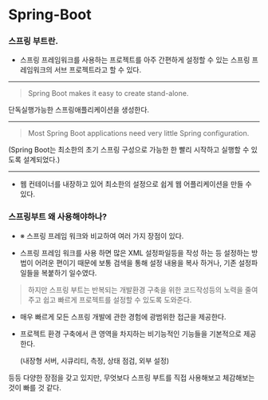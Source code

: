 # Spring-Boot

### 스프링 부트란.
- 스프링 프레임워크를 사용하는 프로젝트를 아주 간편하게 설정할 수 있는 스프링 프레임워크의 서브 프로젝트라고 할 수 있다.

----

 > Spring Boot makes it easy to create stand-alone.

   단독실행가능한 스프링애플리케이션을 생성한다. 

----

 > Most Spring Boot applications need very little Spring configuration.

   (Spring Boot는 최소한의 초기 스프링 구성으로 가능한 한 빨리 시작하고 실행할 수 있도록 설계되었다.)

   ----


 - 웹 컨테이너를 내장하고 있어 최소한의 설정으로 쉽게 웹 어플리케이션을 만들 수 있다.

### 스프링부트 왜 사용해야하나?
- ※ 스프링 프레임 워크와 비교하여 여러 가지 장점이 있다.

 - 스프링 프레임 워크를 사용 하면 많은 XML 설정파일등을 작성 하는 등 설정하는 방법이 어려운 편이기 때문에 보통 검색을 통해 설정 내용을 복사 하거나, 기존 설정파일들을 복붙하기 일수였다.

 > 하지만 스프링 부트는 반복되는 개발환경 구축을 위한 코드작성등의 노력을 줄여주고 쉽고 빠르게 프로젝트를 설정할 수 있도록 도와준다.

 - 매우 빠르게 모든 스프링 개발에 관한 경험에 광범위한 접근을 제공한다.

 - 프로젝트 환경 구축에서 큰 영역을 차지하는 비기능적인 기능들을 기본적으로 제공한다.

   (내장형 서버, 시큐리티, 측정, 상태 점검, 외부 설정)

등등 다양한 장점을 갖고 있지만, 무엇보다 스프링 부트를 직접 사용해보고 체감해보는 것이 빠를 것 같다.